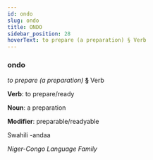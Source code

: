 ```yaml
---
id: ondo
slug: ondo
title: ONDO
sidebar_position: 28
hoverText: to prepare (a preparation) § Verb
---
```


### ondo

*to prepare (a preparation)* **§** Verb

**Verb**: to prepare/ready

**Noun**: a preparation

**Modifier**: preparable/readyable

Swahili -andaa 

*Niger-Congo Language Family*